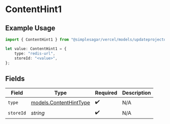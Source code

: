# ContentHint1

## Example Usage

```typescript
import { ContentHint1 } from "@simplesagar/vercel/models/updateprojectdatacacheop.js";

let value: ContentHint1 = {
    type: "redis-url",
    storeId: "<value>",
};
```

## Fields

| Field                                                  | Type                                                   | Required                                               | Description                                            |
| ------------------------------------------------------ | ------------------------------------------------------ | ------------------------------------------------------ | ------------------------------------------------------ |
| `type`                                                 | [models.ContentHintType](../models/contenthinttype.md) | :heavy_check_mark:                                     | N/A                                                    |
| `storeId`                                              | *string*                                               | :heavy_check_mark:                                     | N/A                                                    |